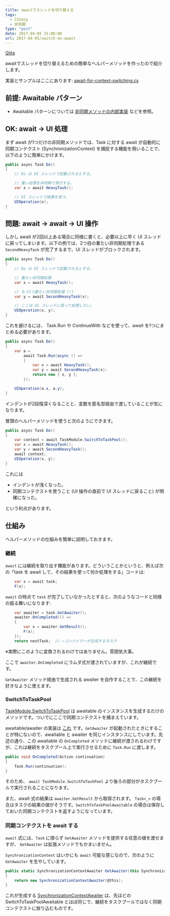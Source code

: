 ```yaml
---
title: awaitでスレッドを切り替える
tags:
  - CSharp
  - 非同期
type: "post"
date: 2017-04-05 15:00:00
url: 2017-04-05/switch-on-await
---
```


[Qiita](http://qiita.com/vain0x/items/945591e96b7338478cb5)

awaitでスレッドを切り替えるための簡単なヘルパーメソッドを作ったので紹介します。

<!--more-->

実装とサンプルはここにあります: [await-for-context-switching.cs](https://gist.github.com/vain0x/fd5880b77d019cdb91d4a58dd52813a2)

## 前提: Awaitable パターン
- Awaitable パターンについては [非同期メソッドの内部実装](http://ufcpp.net/study/csharp/sp5_awaitable.html#awaiter) などを参照。

## OK: await → UI 処理
まず await が1つだけの非同期メソッドでは、Task に対する await が自動的に同期コンテクスト (SynchronizationContext) を捕捉する機能を用いることで、以下のように簡単にかけます。

```csharp
public async Task Do()
{
    // Do は UI スレッドで起動されるとする。

    // 重い処理を非同期で実行する。
    var x = await HeavyTask();

    // UI スレッドで結果を使う。
    UIOperation(x);
}
```

## 問題: await → await → UI 操作
しかし await が2回以上ある場合に同様に書くと、必要以上に早く UI スレッドに戻ってしまいます。以下の例では、2つ目の重たい非同期処理である `SecondHeavyTask` が完了するまで、UI スレッドがブロックされます。

```csharp
public async Task Do()
{
    // Do は UI スレッドで起動されるとする。

    // 重たい非同期処理
    var x = await HeavyTask();

    // もう1つ重たい非同期処理 (!)
    var y = await SecondHeavyTask(x);

    // ここは UI スレッドに戻って処理したい。
    UIOperation(x, y);
}
```

これを避けるには、 Task.Run や ContinueWith などを使って、await を1つにまとめる必要があります。

```csharp
public async Task Do()
{
    var a =
        await Task.Run(async () =>
        {
            var x = await HeavyTask();
            var y = await SecondHeavyTask(x);
            return new { x, y };
        });

    UIOperation(a.x, a.y);
}
```

インデントが2段階深くなることと、変数を匿名型経由で渡していることが気になります。

冒頭のヘルパーメソッドを使うと次のようにできます。

```csharp
public async Task Do()
{
    var context = await TaskModule.SwitchToTaskPool();
    var x = await HeavyTask();
    var y = await SecondHeavyTask();
    await context;
    UIOperation(x, y);
}
```

これには

- インデントが浅くなった。
- 同期コンテクストを使うこと (UI 操作の直前で UI スレッドに戻ること) が明確になった。

という利点があります。

## 仕組み
ヘルパーメソッドの仕組みを簡単に説明しておきます。

### 継続
`await` には継続を取り出す機能があります。どういうことかというと、例えば次の「task を await して、その結果を使って何か処理をする」コードは:

```csharp
    var x = await task;
    F(x);
```

`await` の時点で `task` が完了していなかったとすると、次のようなコードと同様の振る舞いになります:

```csharp
    var awaiter = task.GetAwaiter();
    awaiter.OnCompleted(() =>
    {
        var x = awaiter.GetResult();
        F(x);
    });
    return nextTask;  // ←コンパイラーが生成するタスク
```

※実際にこのように変換されるわけではありません。雰囲気大事。

ここで ``awaiter.OnCompleted`` にラムダ式が渡されていますが、これが継続です。

`GetAwaiter` メソッド経由で生成される awaiter を自作することで、この継続を好きなように使えます。

### SwitchToTaskPool
[TaskModule.SwitchToTaskPool](https://gist.github.com/vain0x/fd5880b77d019cdb91d4a58dd52813a2#file-await-for-context-switching-cs-L186) は awaitable のインスタンスを生成するだけのメソッドです。ついでにここで同期コンテクストを捕まえています。

awaitable/awaiter の実装は [これ](https://gist.github.com/vain0x/fd5880b77d019cdb91d4a58dd52813a2#file-await-for-context-switching-cs-L94) です。`GetAwaiter` が起動されたときにすることが特にないので、awaitable と awaiter を同じインスタンスにしています。先述の通り、この awaitable の `OnCompleted` メソッドに継続が渡されるわけですが、これは継続をタスクプール上で実行させるために `Task.Run` に渡します。

```csharp
public void OnCompleted(Action continuation)
{
    Task.Run(continuation);
}
```

そのため、 ``await TaskModule.SwitchToTaskPool`` より後ろの部分がタスクプールで実行されることになります。

また、await 式の結果は ``awaiter.GetResult`` から取得されます。 ``Task<_>`` の場合はタスクの結果の値がそうです。`SwitchToTaskPoolAwaitable` の場合は保存しておいた同期コンテクストを返すようになっています。

### 同期コンテクストを await する
`await` 式には、`Task` に限らず `GetAwaiter` メソッドを提供する任意の値を渡せますが、 `GetAwaiter` は拡張メソッドでもかまいません。

`SynchronizationContext` はいかにも `await` 可能な感じなので、次のように `GetAwaiter` を生やしています。

```csharp
public static SynchronizationContextAwaiter GetAwaiter(this SynchronizationContext @this)
{
    return new SynchronizationContextAwaiter(@this);
}
```

これが生成する [SynchronizationContextAwaiter](https://gist.github.com/vain0x/fd5880b77d019cdb91d4a58dd52813a2#file-await-for-context-switching-cs-L138) は、先ほどの SwitchToTaskPoolAwaitable とほぼ同じで、継続をタスクプールではなく同期コンテクストに放り込むものです。
